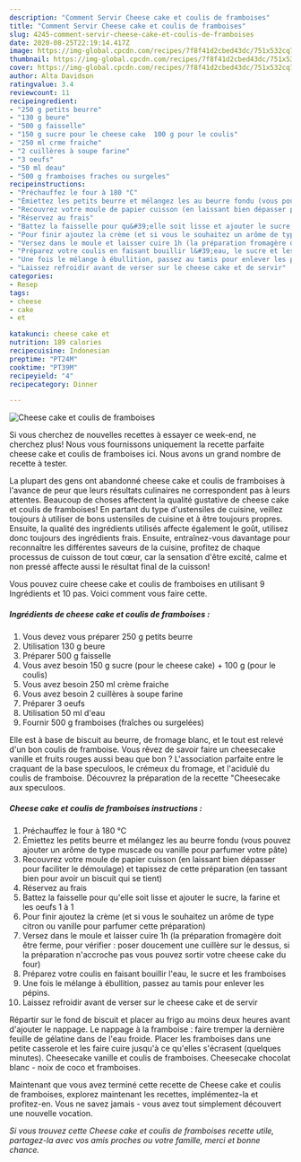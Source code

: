 ```yaml
---
description: "Comment Servir Cheese cake et coulis de framboises"
title: "Comment Servir Cheese cake et coulis de framboises"
slug: 4245-comment-servir-cheese-cake-et-coulis-de-framboises
date: 2020-08-25T22:19:14.417Z
image: https://img-global.cpcdn.com/recipes/7f8f41d2cbed43dc/751x532cq70/cheese-cake-et-coulis-de-framboises-photo-principale-de-la-recette.jpg
thumbnail: https://img-global.cpcdn.com/recipes/7f8f41d2cbed43dc/751x532cq70/cheese-cake-et-coulis-de-framboises-photo-principale-de-la-recette.jpg
cover: https://img-global.cpcdn.com/recipes/7f8f41d2cbed43dc/751x532cq70/cheese-cake-et-coulis-de-framboises-photo-principale-de-la-recette.jpg
author: Alta Davidson
ratingvalue: 3.4
reviewcount: 11
recipeingredient:
- "250 g petits beurre"
- "130 g beure"
- "500 g faisselle"
- "150 g sucre pour le cheese cake  100 g pour le coulis"
- "250 ml crme fraiche"
- "2 cuillères à soupe farine"
- "3 oeufs"
- "50 ml deau"
- "500 g framboises fraches ou surgeles"
recipeinstructions:
- "Préchauffez le four à 180 °C"
- "Émiettez les petits beurre et mélangez les au beurre fondu (vous pouvez ajouter un arôme de type muscade ou vanille pour parfumer votre pâte)"
- "Recouvrez votre moule de papier cuisson (en laissant bien dépasser pour faciliter le démoulage) et tapissez de cette préparation (en tassant bien pour avoir un biscuit qui se tient)"
- "Réservez au frais"
- "Battez la faisselle pour qu&#39;elle soit lisse et ajouter le sucre, la farine et les oeufs 1 à 1"
- "Pour finir ajoutez la crème (et si vous le souhaitez un arôme de type citron ou vanille pour parfumer cette préparation)"
- "Versez dans le moule et laisser cuire 1h (la préparation fromagère doit être ferme, pour vérifier : poser doucement une cuillère sur le dessus, si la préparation n&#39;accroche pas vous pouvez sortir votre cheese cake du four)"
- "Préparez votre coulis en faisant bouillir l&#39;eau, le sucre et les framboises"
- "Une fois le mélange à ébullition, passez au tamis pour enlever les pépins."
- "Laissez refroidir avant de verser sur le cheese cake et de servir"
categories:
- Resep
tags:
- cheese
- cake
- et

katakunci: cheese cake et 
nutrition: 189 calories
recipecuisine: Indonesian
preptime: "PT24M"
cooktime: "PT39M"
recipeyield: "4"
recipecategory: Dinner

---
```



![Cheese cake et coulis de framboises](https://img-global.cpcdn.com/recipes/7f8f41d2cbed43dc/751x532cq70/cheese-cake-et-coulis-de-framboises-photo-principale-de-la-recette.jpg)

Si vous cherchez de nouvelles recettes à essayer ce week-end, ne cherchez plus! Nous vous fournissons uniquement la recette parfaite cheese cake et coulis de framboises ici. Nous avons un grand nombre de recette à tester.

La plupart des gens ont abandonné cheese cake et coulis de framboises à l'avance de peur que leurs résultats culinaires ne correspondent pas à leurs attentes. Beaucoup de choses affectent la qualité gustative de cheese cake et coulis de framboises! En partant du type d'ustensiles de cuisine, veillez toujours à utiliser de bons ustensiles de cuisine et à être toujours propres. Ensuite, la qualité des ingrédients utilisés affecte également le goût, utilisez donc toujours des ingrédients frais. Ensuite, entraînez-vous davantage pour reconnaître les différentes saveurs de la cuisine, profitez de chaque processus de cuisson de tout cœur, car la sensation d'être excité, calme et non pressé affecte aussi le résultat final de la cuisson!

<!--inarticleads1-->

Vous pouvez cuire cheese cake et coulis de framboises en utilisant 9 Ingrédients et 10 pas. Voici comment vous faire cette.

##### Ingrédients de cheese cake et coulis de framboises :

1. Vous devez vous préparer 250 g petits beurre
1. Utilisation 130 g beure
1. Préparer 500 g faisselle
1. Vous avez besoin 150 g sucre (pour le cheese cake) + 100 g (pour le coulis)
1. Vous avez besoin 250 ml crème fraiche
1. Vous avez besoin 2 cuillères à soupe farine
1. Préparer 3 oeufs
1. Utilisation 50 ml d&#39;eau
1. Fournir 500 g framboises (fraîches ou surgelées)


Elle est à base de biscuit au beurre, de fromage blanc, et le tout est relevé d&#39;un bon coulis de framboise. Vous rêvez de savoir faire un cheesecake vanille et fruits rouges aussi beau que bon ? L&#39;association parfaite entre le craquant de la base speculoos, le crémeux du fromage, et l&#39;acidulé du coulis de framboise. Découvrez la préparation de la recette &#34;Cheesecake aux speculoos. 

<!--inarticleads2-->

##### Cheese cake et coulis de framboises instructions :

1. Préchauffez le four à 180 °C
1. Émiettez les petits beurre et mélangez les au beurre fondu (vous pouvez ajouter un arôme de type muscade ou vanille pour parfumer votre pâte)
1. Recouvrez votre moule de papier cuisson (en laissant bien dépasser pour faciliter le démoulage) et tapissez de cette préparation (en tassant bien pour avoir un biscuit qui se tient)
1. Réservez au frais
1. Battez la faisselle pour qu&#39;elle soit lisse et ajouter le sucre, la farine et les oeufs 1 à 1
1. Pour finir ajoutez la crème (et si vous le souhaitez un arôme de type citron ou vanille pour parfumer cette préparation)
1. Versez dans le moule et laisser cuire 1h (la préparation fromagère doit être ferme, pour vérifier : poser doucement une cuillère sur le dessus, si la préparation n&#39;accroche pas vous pouvez sortir votre cheese cake du four)
1. Préparez votre coulis en faisant bouillir l&#39;eau, le sucre et les framboises
1. Une fois le mélange à ébullition, passez au tamis pour enlever les pépins.
1. Laissez refroidir avant de verser sur le cheese cake et de servir


Répartir sur le fond de biscuit et placer au frigo au moins deux heures avant d&#39;ajouter le nappage. Le nappage à la framboise : faire tremper la dernière feuille de gélatine dans de l&#39;eau froide. Placer les framboises dans une petite casserole et les faire cuire jusqu&#39;à ce qu&#39;elles s&#39;écrasent (quelques minutes). Cheesecake vanille et coulis de framboises. Cheesecake chocolat blanc - noix de coco et framboises. 

<!--inarticleads1-->

<p>
Maintenant que vous avez terminé cette recette de Cheese cake et coulis de framboises, explorez maintenant les recettes, implémentez-la et profitez-en. Vous ne savez jamais - vous avez tout simplement découvert une nouvelle vocation.
</p>

<p>
<i>Si vous trouvez cette Cheese cake et coulis de framboises recette utile, partagez-la avec vos amis proches ou votre famille, merci et bonne chance.</i>
</p>
